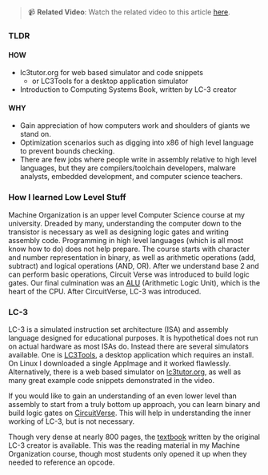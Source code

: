 > 📹 **Related Video**: Watch the related video to this article [here](https://www.youtube.com/watch?v=xpNWmf_-Pj0).


### TLDR


#### HOW

- lc3tutor.org for web based simulator and code snippets
	- or LC3Tools for a desktop application simulator
- Introduction to Computing Systems Book, written by LC-3 creator

#### WHY

- Gain appreciation of how computers work and shoulders of giants we stand on.
- Optimization scenarios such as digging into x86 of high level language to prevent bounds checking.
- There are few jobs where people write in assembly relative to high level languages, but they are compilers/toolchain developers, malware analysts, embedded development, and computer science teachers.

### How I learned Low Level Stuff

Machine Organization is an upper level Computer Science course at my university. Dreaded by many, understanding the computer down to the transistor is necessary as well as designing logic gates and writing assembly code. Programming in high level languages (which is all most know how to do) does not help prepare. The course starts with character and number representation in binary, as well as arithmetic operations (add, subtract) and logical operations (AND, OR). After we understand base 2 and can perform basic operations, Circuit Verse was introduced to build logic gates. Our final culmination was an [ALU](https://circuitverse.org/users/216644/projects/alu-6a89d8d5-6504-4ca4-b9c0-c85d66eb6966) (Arithmetic Logic Unit), which is the heart of the CPU. After CircuitVerse, LC-3 was introduced.

### LC-3

LC-3 is a simulated instruction set architecture (ISA) and assembly language designed for educational purposes. It is hypothetical does not run on actual hardware as most ISAs do. Instead there are several simulators available. One is [LC3Tools](https://github.com/chiragsakhuja/lc3tools), a desktop application which requires an install. On Linux I downloaded a single AppImage and it worked flawlessly. Alternatively, there is a web based simulator on [lc3tutor.org](http://lc3tutor.org/), as well as many great example code snippets demonstrated in the video.

If you would like to gain an understanding of an even lower level than assembly to start from a truly bottom up approach, you can learn binary and build logic gates on [CircuitVerse](https://circuitverse.org). This will help in understanding the inner working of LC-3, but is not necessary.

Though very dense at nearly 800 pages, the [textbook](https://icourse.club/uploads/files/96a2b94d4be48285f2605d843a1e6db37da9a944.pdf) written by the original LC-3 creator is available. This was the reading material in my Machine Organization course, though most students only opened it up when they needed to reference an opcode.
